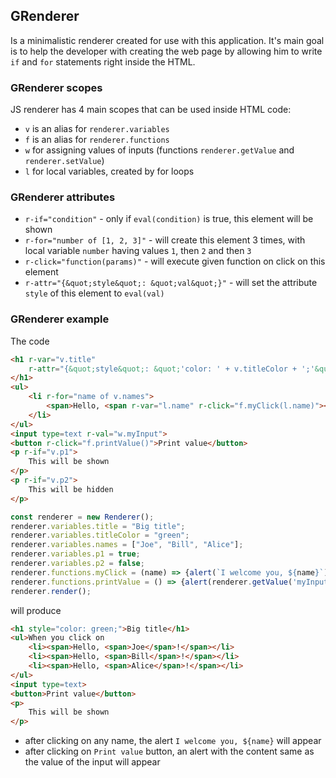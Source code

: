## GRenderer

Is a minimalistic renderer created for use with this application. It's main goal is to help the developer with creating the web page by allowing him to write `if` and `for` statements right inside the HTML.

### GRenderer scopes

JS renderer has 4 main scopes that can be used inside HTML code:

- `v` is an alias for `renderer.variables`
- `f` is an alias for `renderer.functions`
- `w` for assigning values of inputs (functions `renderer.getValue` and `renderer.setValue`)
- `l` for local variables, created by for loops

### GRenderer attributes

- `r-if="condition"` - only if `eval(condition)` is true, this element will be shown
- `r-for="number of [1, 2, 3]"` - will create this element 3 times, with local variable `number` having values `1`, then `2` and then `3`
- `r-click="function(params)"` - will execute given function on click on this element
- `r-attr="{&quot;style&quot;: &quot;val&quot;}"` - will set the attribute `style` of this element to `eval(val)`

### GRenderer example

The code

```html
<h1 r-var="v.title"
    r-attr="{&quot;style&quot;: &quot;'color: ' + v.titleColor + ';'&quot;}">
</h1>
<ul>
    <li r-for="name of v.names">
        <span>Hello, <span r-var="l.name" r-click="f.myClick(l.name)"></span>!</span>
    </li>
</ul>
<input type=text r-val="w.myInput">
<button r-click="f.printValue()">Print value</button>
<p r-if="v.p1">
    This will be shown
</p>
<p r-if="v.p2">
    This will be hidden
</p>
```

```javascript
const renderer = new Renderer();
renderer.variables.title = "Big title";
renderer.variables.titleColor = "green";
renderer.variables.names = ["Joe", "Bill", "Alice"];
renderer.variables.p1 = true;
renderer.variables.p2 = false;
renderer.functions.myClick = (name) => {alert(`I welcome you, ${name}`)};
renderer.functions.printValue = () => {alert(renderer.getValue('myInput'))};
renderer.render();
```

will produce

```html
<h1 style="color: green;">Big title</h1>
<ul>When you click on
    <li><span>Hello, <span>Joe</span>!</span></li>
    <li><span>Hello, <span>Bill</span>!</span></li>
    <li><span>Hello, <span>Alice</span>!</span></li>
</ul>
<input type=text>
<button>Print value</button>
<p>
    This will be shown
</p>
```

- after clicking on any name, the alert `I welcome you, ${name}` will appear
- after clicking on `Print value` button, an alert with the content same as the value of the input will appear
